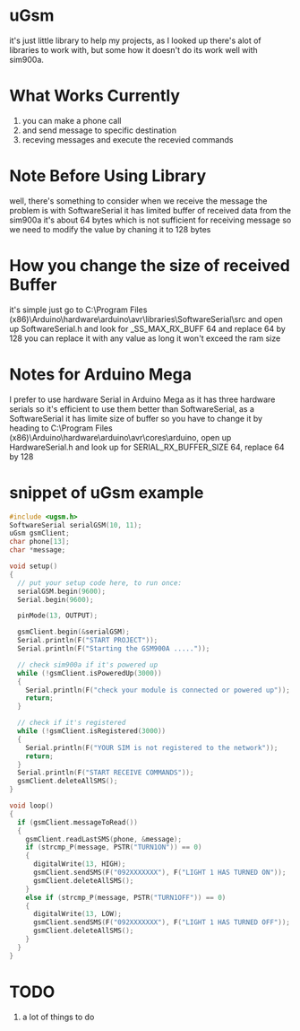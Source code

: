 # uGsm
it's just little library to help my projects, as I looked up there's alot of libraries to work with, but some how it doesn't do its work well
with sim900a.

# What Works Currently 
1. you can make a phone call
2. and send message to specific destination
3. receving messages and execute the recevied commands

# Note Before Using Library
well, there's something to consider when we receive the message the problem is with SoftwareSerial it has limited buffer of received data
from the sim900a it's about 64 bytes which is not sufficient for receiving message so we need to modify the value by chaning it to 128 bytes 

# How you change the size of received Buffer 
it's simple just go to C:\Program Files (x86)\Arduino\hardware\arduino\avr\libraries\SoftwareSerial\src
and open up SoftwareSerial.h and look for _SS_MAX_RX_BUFF 64 
and replace 64 by 128 you can replace it with any value as long it won't exceed the ram size

# Notes for Arduino Mega 
I prefer to use hardware Serial in Arduino Mega as it has three hardware serials so it's efficient to use them better than SoftwareSerial, as a SoftwareSerial it has limite size of buffer so you have to change it by heading to C:\Program Files (x86)\Arduino\hardware\arduino\avr\cores\arduino, open up HardwareSerial.h and look up for SERIAL_RX_BUFFER_SIZE 64, replace 64 by 128 
# snippet of uGsm example
```c++
#include <ugsm.h>
SoftwareSerial serialGSM(10, 11);
uGsm gsmClient;
char phone[13];
char *message;

void setup()
{
  // put your setup code here, to run once:
  serialGSM.begin(9600);
  Serial.begin(9600);

  pinMode(13, OUTPUT);

  gsmClient.begin(&serialGSM);
  Serial.println(F("START PROJECT"));
  Serial.println(F("Starting the GSM900A ....."));

  // check sim900a if it's powered up
  while (!gsmClient.isPoweredUp(3000))
  {
    Serial.println(F("check your module is connected or powered up"));
    return;
  }

  // check if it's registered
  while (!gsmClient.isRegistered(3000))
  {
    Serial.println(F("YOUR SIM is not registered to the network"));
    return;
  }
  Serial.println(F("START RECEIVE COMMANDS"));
  gsmClient.deleteAllSMS();
}

void loop()
{
  if (gsmClient.messageToRead())
  {
    gsmClient.readLastSMS(phone, &message);
    if (strcmp_P(message, PSTR("TURN1ON")) == 0)
    {
      digitalWrite(13, HIGH);
      gsmClient.sendSMS(F("092XXXXXXX"), F("LIGHT 1 HAS TURNED ON"));
      gsmClient.deleteAllSMS();
    }
    else if (strcmp_P(message, PSTR("TURN1OFF")) == 0)
    {
      digitalWrite(13, LOW);
      gsmClient.sendSMS(F("092XXXXXXX"), F("LIGHT 1 HAS TURNED OFF"));
      gsmClient.deleteAllSMS();
    }
  }
}
```


# TODO
1. a lot of things to do
